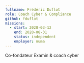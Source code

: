 ```yaml
---
fullname: Frédéric Duflot
role: Coach Cyber & Compliance
github: fduflot
missions:
  - start: 2020-03-12
    end: 2020-08-31
    status: independent
    employer: numa
---
```


Co-fondateur Examin & coach cyber
